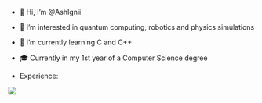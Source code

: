 - 👋 Hi, I’m @AshIgnii
- 👀 I’m interested in quantum computing, robotics and physics simulations
- 🌱 I’m currently learning C and C++
- 🎓 Currently in my 1st year of a Computer Science degree

- Experience:

<img src="https://raw.githubusercontent.com/AshIgnii/AshIgnii/main/main.svg"/>

  	
